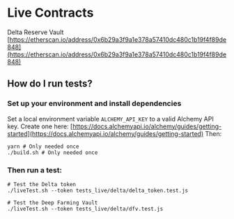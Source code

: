 # Live Contracts

Delta Reserve Vault
[https://etherscan.io/address/0x6b29a3f9a1e378a57410dc480c1b19f4f89de848](https://etherscan.io/address/0x6b29a3f9a1e378a57410dc480c1b19f4f89de848)

## How do I run tests?

### Set up your environment and install dependencies

Set a local environment variable `ALCHEMY_API_KEY` to a valid Alchemy API key. Create one here: [https://docs.alchemyapi.io/alchemy/guides/getting-started](https://docs.alchemyapi.io/alchemy/guides/getting-started)
Then:

```
yarn # Only needed once
./build.sh # Only needed once
```

### Then run a test:

```
# Test the Delta token
./liveTest.sh --token tests_live/delta/delta_token.test.js
```

```
# Test the Deep Farming Vault
./liveTest.sh --token tests_live/delta/dfv.test.js
```
